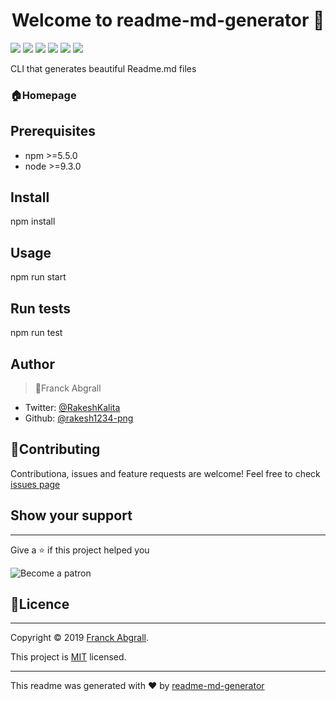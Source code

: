 <h1 align="center"> Welcome to readme-md-generator 👋</h1>

<img src="https://img.shields.io/badge/version-0.5.0-blue.svg?cacheSeconds=2592000" /> <img src="https://img.shields.io/badge/npm->=5.5.0-blue.svg?cacheSeconds=2592000" /> <img src="https://img.shields.io/badge/node->=9.3.0-blue.svg?cacheSeconds=2592000" /> <img src="https://img.shields.io/badge/documentation-yes-green.svg?cacheSeconds=2592000" /> <img src="https://img.shields.io/badge/Maintained-yes-green.svg?cacheSeconds=2592000"/>
<img src="https://img.shields.io/badge/License-MIT-yellow.svg?cachedSeconds=2592000" />


CLI that generates beautiful Readme.md files
### 🏠Homepage

## Prerequisites

* npm >=5.5.0
* node >=9.3.0

## Install
npm install

## Usage
npm run start

## Run tests
npm run test

## Author

> 👤Franck Abgrall
* Twitter: [@RakeshKalita](http://twitter.com)
* Github: [@rakesh1234-png](http://twitter.com)

## 🤝Contributing
Contributiona, issues and feature requests are welcome!
Feel free to check [issues page](https://google.com)

## Show your support
---
Give a ⭐️ if this project helped you

![Become a patron](https://kristinhenry.github.io/imgs/become_a_patron_button.png) 

## 📝Licence
---
Copyright ©️ 2019 [Franck Abgrall]().

This project is [MIT]() licensed.
 
 ---
This readme was generated with ❤️ by [readme-md-generator]()
